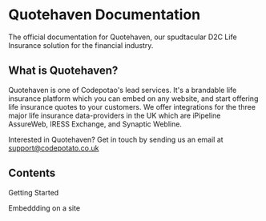 # Quotehaven Documentation
The official documentation for Quotehaven, our spudtacular D2C Life Insurance solution for the financial industry.

## What is Quotehaven?

Quotehaven is one of Codepotao's lead services. It's a brandable life insurance platform which you can embed on any website, and start offering life insurance quotes to your customers. We offer integrations for the three major life insurance data-providers in the UK which are iPipeline AssureWeb, IRESS Exchange, and Synaptic Webline. 

Interested in Quotehaven? Get in touch by sending us an email at support@codepotato.co.uk

## Contents

Getting Started

Embeddding on a site
